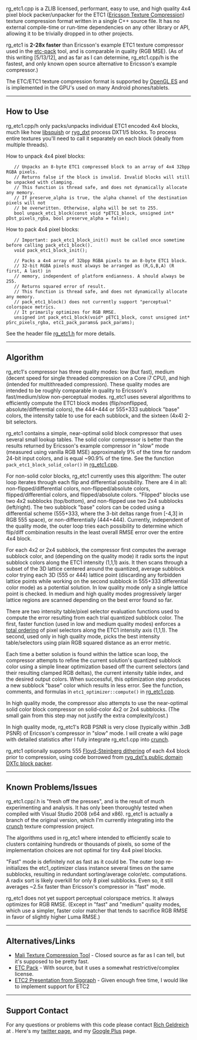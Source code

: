 rg\_etc1.cpp is a ZLIB licensed, performant, easy to use, and high quality 4x4 pixel block packer/unpacker for the ETC1 ([Ericsson Texture Compression](http://www.khronos.org/registry/gles/extensions/OES/OES_compressed_ETC1_RGB8_texture.txt)) texture compression format written in a single C++ source file. It has no external compile-time or run-time dependencies on any other library or API, allowing it to be trivially dropped in to other projects.

rg\_etc1 is **2-28x faster** than Ericsson's example ETC1 texture compressor used in the [etc-pack](http://devtools.ericsson.com/etc) tool, and is comparable in quality (RGB MSE). (As of this writing [5/13/12], and as far as I can determine, rg\_etc1.cpp/h is the fastest, and only known open source alternative to Ericsson's example compressor.)

The ETC/ETC1 texture compression format is supported by [OpenGL ES](http://en.wikipedia.org/wiki/OpenGL_ES) and is implemented in the GPU's used on many Android phones/tablets.


---

## How to Use ##

rg\_etc1.cpp/h only packs/unpacks individual ETC1 encoded 4x4 blocks, much like how [libsquish](http://code.google.com/p/libsquish/) or [ryg\_dxt](http://www.farbrausch.de/~fg/code/index.html) process DXT1/5 blocks. To process entire textures you'll need to call it separately on each block (ideally from multiple threads).

How to unpack 4x4 pixel blocks:

```
   // Unpacks an 8-byte ETC1 compressed block to an array of 4x4 32bpp RGBA pixels.
   // Returns false if the block is invalid. Invalid blocks will still be unpacked with clamping.
   // This function is thread safe, and does not dynamically allocate any memory.
   // If preserve_alpha is true, the alpha channel of the destination pixels will not 
   // be overwritten. Otherwise, alpha will be set to 255.
   bool unpack_etc1_block(const void *pETC1_block, unsigned int* pDst_pixels_rgba, bool preserve_alpha = false);
```

How to pack 4x4 pixel blocks:
```
   // Important: pack_etc1_block_init() must be called once sometime before calling pack_etc1_block().
   void pack_etc1_block_init();

   // Packs a 4x4 array of 32bpp RGBA pixels to an 8-byte ETC1 block.
   // 32-bit RGBA pixels must always be arranged as (R,G,B,A) (R first, A last) in 
   // memory, independent of platform endianness. A should always be 255.
   // Returns squared error of result.
   // This function is thread safe, and does not dynamically allocate any memory.
   // pack_etc1_block() does not currently support "perceptual" colorspace metrics. 
   // It primarily optimizes for RGB RMSE.
   unsigned int pack_etc1_block(void* pETC1_block, const unsigned int* pSrc_pixels_rgba, etc1_pack_params& pack_params);
```

See the header file [rg\_etc1.h](http://code.google.com/p/rg-etc1/source/browse/trunk/rg_etc1.h) for more details.


---

## Algorithm ##

rg\_etc1's compressor has three quality modes: low (but fast), medium (decent speed for single threaded compression on a Core i7 CPU), and high (intended for multithreaded compression). These quality modes are intended to be roughly comparable in quality to Ericsson's fast/medium/slow non-perceptual modes. rg\_etc1 uses several algorithms to efficiently compute the ETC1 block modes (flip/nonflipped, absolute/differential colors), the 444+444 or 555+333 subblock "base" colors, the intensity table to use for each subblock, and the sixteen (4x4) 2-bit selectors.

rg\_etc1 contains a simple, near-optimal solid block compressor that uses several small lookup tables. The solid color compressor is better than the results returned by Ericsson's example compressor in "slow" mode (measured using vanilla RGB MSE) approximately 9% of the time for random 24-bit input colors, and is equal ~90.9% of the time. See the function `pack_etc1_block_solid_color()` in [rg\_etc1.cpp](http://code.google.com/p/rg-etc1/source/browse/trunk/rg_etc1.cpp).

For non-solid color blocks, rg\_etc1 currently uses this algorithm: The outer loop iterates through each flip and differential possibility. There are 4 in all: non-flipped/differential colors, non-flipped/absolute colors, flipped/differential colors, and flipped/absolute colors. "Flipped" blocks use two 4x2 subblocks (top/bottom), and non-flipped use two 2x4 subblocks (left/right). The two subblock "base" colors can be coded using a differential scheme (555+333, where the 3-bit deltas range from [-4,3] in RGB 555 space), or non-differentially (444+444). Currently, independent of the quality mode, the outer loop tries each possibility to determine which flip/diff combination results in the least overall RMSE error over the entire 4x4 block.

For each 4x2 or 2x4 subblock, the compressor first computes the average subblock color, and (depending on the quality mode) it radix sorts the input subblock colors along the ETC1 intensity (1,1,1) axis. It then scans through a subset of the 3D lattice centered around the quantized, average subblock color trying each 3D (555 or 444) lattice point (discarding any forbidden lattice points while working on the second subblock in 555+333 differential color mode) as a potential solution. In low quality mode only a single lattice point is checked. In medium and high quality modes progressively larger lattice regions are scanned depending on the best error found so far.

There are two intensity table/pixel selector evaluation functions used to compute the error resulting from each trial quantized subblock color. The first, faster function (used in low and medium quality modes) enforces a [total ordering](http://en.wikipedia.org/wiki/Total_ordering) of pixel selectors along the ETC1 intensity axis (1,1,1). The second, used only in high quality mode, picks the best intensity table/selectors using plain RGB squared distance as an error metric.

Each time a better solution is found within the lattice scan loop, the compressor attempts to refine the current solution's quantized subblock color using a simple linear optimization based off the current selectors (and their resulting clamped RGB deltas), the current intensity table index, and the desired output colors. When successful, this optimization step produces a new subblock "base" color which results in less error. See the function, comments, and formulas in `etc1_optimizer::compute()` in [rg\_etc1.cpp](http://code.google.com/p/rg-etc1/source/browse/trunk/rg_etc1.cpp).

In high quality mode, the compressor also attempts to use the near-optimal solid color block compressor on solid-color 4x2 or 2x4 subblocks. (The small gain from this step may not justify the extra complexity/cost.)

In high quality mode, rg\_etc1's RGB PSNR is very close (typically within .3dB PSNR) of Ericsson's compressor in "slow" mode. I will create a wiki page with detailed statistics after I fully integrate rg\_etc1.cpp into [crunch](http://code.google.com/p/crunch).

rg\_etc1 optionally supports 555 [Floyd-Steinberg dithering](http://en.wikipedia.org/wiki/Floyd-Steinberg_dithering) of each 4x4 block prior to compression, using code borrowed from [ryg\_dxt's public domain DXTc block packer](http://www.farbrausch.de/~fg/code/index.html).


---

## Known Problems/Issues ##

rg\_etc1.cpp/.h is "fresh off the presses", and is the result of much experimenting and analysis. It has only been thoroughly tested when compiled with Visual Studio 2008 (x64 and x86). rg\_etc1 is actually a branch of the original version, which I'm currently integrating into the [crunch](http://code.google.com/p/crunch) texture compression project.

The algorithms used in rg\_etc1 where intended to efficiently scale to clusters containing hundreds or thousands of pixels, so some of the implementation choices are not optimal for tiny 4x4 pixel blocks.

"Fast" mode is definitely not as fast as it could be. The outer loop re-initializes the etc1\_optimizer class instance several times on the same subblocks, resulting in redundant sorting/average color/etc. computations. A radix sort is likely overkill for only 8 pixel subblocks. Even so, it still averages ~2.5x faster than Ericsson's compressor in "fast" mode.

rg\_etc1 does not yet support perceptual colorspace metrics. It always optimizes for RGB RMSE. (Except in "fast" and "medium" quality modes, which use a simpler, faster color matcher that tends to sacrifice RGB RMSE in favor of slightly higher Luma RMSE.)


---

## Alternatives/Links ##
  * [Mali Texture Compression Tool](http://www.malideveloper.com/developer-resources/tools/texture-compression-tool.php) - Closed source as far as I can tell, but it's supposed to be pretty fast.
  * [ETC Pack](http://devtools.ericsson.com/etc) - With source, but it uses a somewhat restrictive/complex license.
  * [ETC2 Presentation from Siggraph](http://www.khronos.org/assets/uploads/developers/library/2012-siggraph-opengl-es-bof/Ericsson-ETC2-SIGGRAPH_Aug12.pdf) - Given enough free time, I would like to implement support for ETC2


---

## Support Contact ##

For any questions or problems with this code please contact [Rich Geldreich](http://www.mobygames.com/developer/sheet/view/developerId,190072/) at <richgel99 at gmail.com>. Here's my [twitter page](http://twitter.com/#!/richgel999), and my [Google Plus](https://plus.google.com/u/0/106462556644344774154/posts) page.